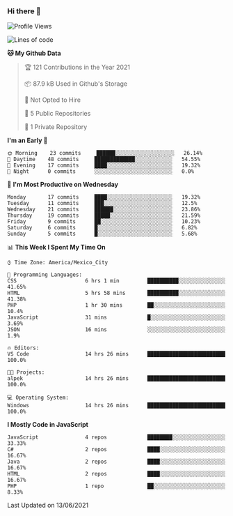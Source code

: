### Hi there 👋

<!--START_SECTION:waka-->
![Profile Views](http://img.shields.io/badge/Profile%20Views-0-blue)

![Lines of code](https://img.shields.io/badge/From%20Hello%20World%20I%27ve%20Written-1.8%20million%20lines%20of%20code-blue)

**🐱 My Github Data** 

> 🏆 121 Contributions in the Year 2021
 > 
> 📦 87.9 kB Used in Github's Storage 
 > 
> 🚫 Not Opted to Hire
 > 
> 📜 5 Public Repositories 
 > 
> 🔑 1 Private Repository 
 > 
**I'm an Early 🐤** 

```text
🌞 Morning    23 commits     ██████░░░░░░░░░░░░░░░░░░░   26.14% 
🌆 Daytime    48 commits     █████████████░░░░░░░░░░░░   54.55% 
🌃 Evening    17 commits     ████░░░░░░░░░░░░░░░░░░░░░   19.32% 
🌙 Night      0 commits      ░░░░░░░░░░░░░░░░░░░░░░░░░   0.0%

```
📅 **I'm Most Productive on Wednesday** 

```text
Monday       17 commits     ████░░░░░░░░░░░░░░░░░░░░░   19.32% 
Tuesday      11 commits     ███░░░░░░░░░░░░░░░░░░░░░░   12.5% 
Wednesday    21 commits     ██████░░░░░░░░░░░░░░░░░░░   23.86% 
Thursday     19 commits     █████░░░░░░░░░░░░░░░░░░░░   21.59% 
Friday       9 commits      ██░░░░░░░░░░░░░░░░░░░░░░░   10.23% 
Saturday     6 commits      █░░░░░░░░░░░░░░░░░░░░░░░░   6.82% 
Sunday       5 commits      █░░░░░░░░░░░░░░░░░░░░░░░░   5.68%

```


📊 **This Week I Spent My Time On** 

```text
⌚︎ Time Zone: America/Mexico_City

💬 Programming Languages: 
CSS                      6 hrs 1 min         ██████████░░░░░░░░░░░░░░░   41.65% 
HTML                     5 hrs 58 mins       ██████████░░░░░░░░░░░░░░░   41.38% 
PHP                      1 hr 30 mins        ██░░░░░░░░░░░░░░░░░░░░░░░   10.4% 
JavaScript               31 mins             █░░░░░░░░░░░░░░░░░░░░░░░░   3.69% 
JSON                     16 mins             ░░░░░░░░░░░░░░░░░░░░░░░░░   1.9%

🔥 Editors: 
VS Code                  14 hrs 26 mins      █████████████████████████   100.0%

🐱‍💻 Projects: 
alpek                    14 hrs 26 mins      █████████████████████████   100.0%

💻 Operating System: 
Windows                  14 hrs 26 mins      █████████████████████████   100.0%

```

**I Mostly Code in JavaScript** 

```text
JavaScript               4 repos             ████████░░░░░░░░░░░░░░░░░   33.33% 
C#                       2 repos             ████░░░░░░░░░░░░░░░░░░░░░   16.67% 
Java                     2 repos             ████░░░░░░░░░░░░░░░░░░░░░   16.67% 
HTML                     2 repos             ████░░░░░░░░░░░░░░░░░░░░░   16.67% 
PHP                      1 repo              ██░░░░░░░░░░░░░░░░░░░░░░░   8.33%

```



 Last Updated on 13/06/2021
<!--END_SECTION:waka-->

<!--
**JorgeGinez/JorgeGinez** is a ✨ _special_ ✨ repository because its `README.md` (this file) appears on your GitHub profile.

Here are some ideas to get you started:

- 🔭 I’m currently working on ...
- 🌱 I’m currently learning ...
- 👯 I’m looking to collaborate on ...
- 🤔 I’m looking for help with ...
- 💬 Ask me about ...
- 📫 How to reach me: ...
- 😄 Pronouns: ...
- ⚡ Fun fact: ...
-->
